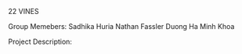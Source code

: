 22 VINES

Group Memebers:
    Sadhika Huria
    Nathan Fassler
    Duong Ha Minh Khoa

Project Description:

